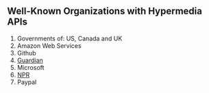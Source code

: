 ## Well-Known Organizations with Hypermedia APIs

1. Governments of: US, Canada and UK
2. Amazon Web Services
3. Github
3. [Guardian](http://www.programmableweb.com/news/how-guardian-approaching-hypermedia-based-api-infrastructure/2015/04/27)
5. Microsoft
6. [NPR](http://www.freshblurbs.com/blog/2013/12/03/web-hypermedia-apis-node.html)
7. Paypal



